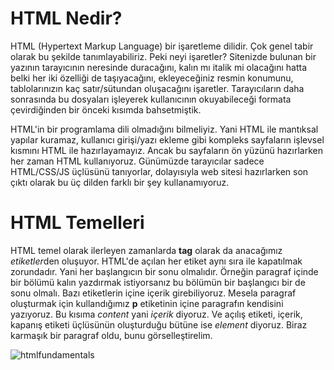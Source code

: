# HTML Nedir?

HTML (Hypertext Markup Language) bir işaretleme dilidir. Çok genel tabir olarak bu şekilde tanımlayabiliriz. Peki neyi işaretler? Sitenizde bulunan bir yazının tarayıcının neresinde duracağını, kalın mı italik mi olacağını hatta belki her iki özelliği de taşıyacağını, ekleyeceğiniz resmin konumunu, tablolarınızın kaç satır/sütundan oluşacağını işaretler. Tarayıcıların daha sonrasında bu dosyaları işleyerek kullanıcının okuyabileceği formata çevirdiğinden bir önceki kısımda bahsetmiştik.

HTML'in bir programlama dili olmadığını bilmeliyiz. Yani HTML ile mantıksal yapılar kuramaz, kullanıcı girişi/yazı ekleme gibi kompleks sayfaların işlevsel kısmını HTML ile hazırlayamayız. Ancak bu sayfaların ön yüzünü hazırlarken her zaman HTML kullanıyoruz. Günümüzde tarayıcılar sadece HTML/CSS/JS üçlüsünü tanıyorlar, dolayısıyla web sitesi hazırlarken son çıktı olarak bu üç dilden farklı bir şey kullanamıyoruz.

# HTML Temelleri

HTML temel olarak ilerleyen zamanlarda **tag** olarak da anacağımız *etiketler*den oluşuyor. HTML'de açılan her etiket aynı sıra ile kapatılmak zorundadır. Yani her başlangıcın bir sonu olmalıdır. Örneğin paragraf içinde bir bölümü kalın yazdırmak istiyorsanız bu bölümün bir başlangıcı bir de sonu olmalı. Bazı etiketlerin içine içerik girebiliyoruz. Mesela paragraf oluşturmak için kullandığımız **p** etiketinin içine paragrafın kendisini yazıyoruz. Bu kısıma *content* yani *içerik* diyoruz. Ve açılış etiketi, içerik, kapanış etiketi üçlüsünün oluşturduğu bütüne ise *element* diyoruz. Biraz karmaşık bir paragraf oldu, bunu görselleştirelim.

![htmlfundamentals](https://www.mediaclick.com.tr/mp-include/uploads/2018/10/grumpy-cat-small.png '')
